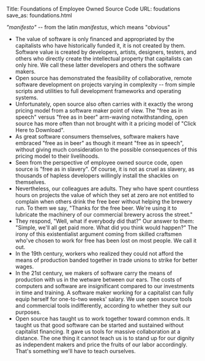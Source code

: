 Title: 		Foundations of Employee Owned Source Code
URL:		foudations
save_as:	foundations.html

*"manifesto"* -- from the latin *manifestus*, which means "obvious"

* The value of software is only financed and appropriated by the capitalists who have historically funded it, it is not created by them. Software value is created by developers, artists, designers, testers, and others who directly create the intellectual property that capitalists can only hire. We call these latter developers and others the software makers.
* Open source has demonstrated the feasibility of collaborative, remote software development on projects varying in complexity -- from simple scripts and utilities to full development frameworks and operating systems.
* Unfortunately, open source also often carries with it exactly the wrong pricing model from a software maker point of view. The "free as in speech" versus "free as in beer" arm-waving notwithstanding, open source has more often than not brought with it a pricing model of "Click Here to Download".
* As great software consumers themselves, software makers have embraced "free as in beer" as though it meant "free as in speech", without giving much consideration to the possible consequences of this pricing model to their livelihoods.
* Seen from the perspective of employee owned source code, open source is "free as in slavery". Of course, it is not as cruel as slavery, as thousands of hapless developers willingly install the shackles on themselves.
* Nevertheless, our colleagues are adults. They who have spent countless hours on projects the value of which they set at zero are not entitled to complain when others drink the free beer without helping the brewery run. To them we say, "Thanks for the free beer. We're using it to lubricate the machinery of our commercial brewery across the street."
* They respond, "Well, what if everybody did that?" Our answer to them: "Simple, we'll all get paid more. What did you think would happen?" The irony of this existentialist argument coming from skilled craftsmen who've chosen to work for free has been lost on most people. We call it out.
* In the 19th century, workers who realized they could not afford the means of production banded together in trade unions to strike for better wages.
* In the 21st century, we makers of software carry the means of production with us in the wetware between our ears. The costs of computers and software are insignificant compared to our investments in time and training. A software maker working for a capitalist can fully equip herself for one-to-two weeks' salary. We use open source tools and commercial tools indifferently, according to whether they suit our purposes.
* Open source has taught us to work together toward common ends. It taught us that good software can be started and sustained without capitalist financing. It gave us tools for massive collaboration at a distance. The one thing it cannot teach us is to stand up for our dignity as independent makers and price the fruits of our labor accordingly. That's something we'll have to teach ourselves.